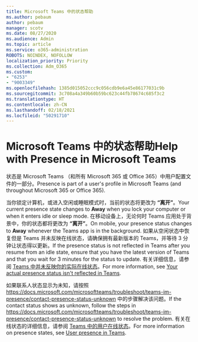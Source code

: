 ```yaml
---
title: Microsoft Teams 中的状态帮助
ms.author: pebaum
author: pebaum
manager: scotv
ms.date: 08/27/2020
ms.audience: Admin
ms.topic: article
ms.service: o365-administration
ROBOTS: NOINDEX, NOFOLLOW
localization_priority: Priority
ms.collection: Adm_O365
ms.custom:
- "6253"
- "9003349"
ms.openlocfilehash: 1385d015052ccc9c056cdb9e6a45e86177031c9b
ms.sourcegitcommit: 3c708a4a349b60b59bc623c44fb78674c685f3c2
ms.translationtype: HT
ms.contentlocale: zh-CN
ms.lasthandoff: 02/18/2021
ms.locfileid: "50291710"
---
```

# <a name="help-with-presence-in-microsoft-teams"></a><span data-ttu-id="322f4-102">Microsoft Teams 中的状态帮助</span><span class="sxs-lookup"><span data-stu-id="322f4-102">Help with Presence in Microsoft Teams</span></span>

<span data-ttu-id="322f4-103">状态是 Microsoft Teams （和所有 Microsoft 365 或 Office 365）中用户配置文件的一部分。</span><span class="sxs-lookup"><span data-stu-id="322f4-103">Presence is part of a user's profile in Microsoft Teams (and throughout Microsoft 365 or Office 365).</span></span> 

<span data-ttu-id="322f4-104">当你锁定计算机，或进入空闲或睡眠模式时，当前的状态将更改为 **“离开”**。</span><span class="sxs-lookup"><span data-stu-id="322f4-104">Your current presence state changes to  **Away**  when you lock your computer or when it enters idle or sleep mode.</span></span> <span data-ttu-id="322f4-105">在移动设备上，无论何时 Teams 应用处于背景中，你的状态都将更改为 **“离开”**。</span><span class="sxs-lookup"><span data-stu-id="322f4-105">On mobile, your presence status changes to **Away**  whenever the Teams app is in the background.</span></span> <span data-ttu-id="322f4-106">如果从空闲状态中恢复但是 Teams 并未反映在线状态，请确保拥有最新版本的 Teams，并等待 3 分钟让状态得以更新。</span><span class="sxs-lookup"><span data-stu-id="322f4-106">If the presence status is not reflected in Teams after you resume from an idle state, ensure that you have the latest version of Teams and that you wait for 3 minutes for the status to update.</span></span> <span data-ttu-id="322f4-107">有关详细信息，请参阅 [Teams 中并未反映你的实际在线状态](https://docs.microsoft.com/microsoftteams/troubleshoot/teams-im-presence/presence-not-show-actual-status)。</span><span class="sxs-lookup"><span data-stu-id="322f4-107">For more information, see [Your actual presence status isn't reflected in Teams](https://docs.microsoft.com/microsoftteams/troubleshoot/teams-im-presence/presence-not-show-actual-status).</span></span>

<span data-ttu-id="322f4-108">如果联系人状态显示为未知，请按照 https://docs.microsoft.com/microsoftteams/troubleshoot/teams-im-presence/contact-presence-status-unknown 中的步骤解决该问题。</span><span class="sxs-lookup"><span data-stu-id="322f4-108">If the contact status shows as unknown, follow the steps in https://docs.microsoft.com/microsoftteams/troubleshoot/teams-im-presence/contact-presence-status-unknown to resolve the problem.</span></span>
<span data-ttu-id="322f4-109">有关在线状态的详细信息，请参阅 [Teams 中的用户在线状态](https://docs.microsoft.com/microsoftteams/presence-admins)。</span><span class="sxs-lookup"><span data-stu-id="322f4-109">For more information on presence states, see [User presence in Teams](https://docs.microsoft.com/microsoftteams/presence-admins).</span></span>

